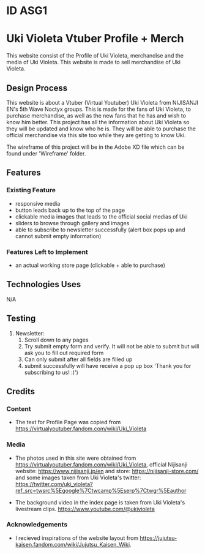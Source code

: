 # ID ASG1

# Uki Violeta Vtuber Profile + Merch

This website consist of the Profile of Uki Violeta, merchandise and the media of Uki Violeta.
This website is made to sell merchandise of Uki Violeta.

## Design Process

This website is about a Vtuber (Virtual Youtuber) Uki Violeta from NIJISANJI EN's 5th Wave Noctyx groups. This is made for the fans of Uki Violeta, to purchase merchandise, as well as the new fans that he has and wish to know him better. This project has all the information about Uki Violeta so they will be updated and know who he is. They will be able to purchase the official merchandise via this site too while they are getting to know Uki.

The wireframe of this project will be in the Adobe XD file which can be found under 'Wireframe' folder.

## Features

### Existing Feature

- responsive media
- button leads back up to the top of the page
- clickable media images that leads to the official social medias of Uki
- sliders to browse through gallery and images
- able to subscribe to newsletter successfully (alert box pops up and cannot submit empty information)

### Features Left to Implement

- an actual working store page (clickable + able to purchase)

## Technologies Uses

N/A

## Testing

1. Newsletter:
   1. Scroll down to any pages
   2. Try submit empty form and verify. It will not be able to submit but will ask you to fill out required form
   3. Can only submit after all fields are filled up
   4. submit successfully will have receive a pop up box 'Thank you for subscribing to us! :)')

## Credits

### Content

- The text for Profile Page was copied from https://virtualyoutuber.fandom.com/wiki/Uki_Violeta

### Media

- The photos used in this site were obtained from https://virtualyoutuber.fandom.com/wiki/Uki_Violeta, official Nijisanji website: https://www.nijisanji.jp/en and store: https://nijisanji-store.com/ and some images taken from Uki Violeta's twitter: https://twitter.com/uki_violeta?ref_src=twsrc%5Egoogle%7Ctwcamp%5Eserp%7Ctwgr%5Eauthor

- The background video in the index page is taken from Uki Violeta's livestream clips. https://www.youtube.com/@ukivioleta

### Acknowledgements

- I recieved inspirations of the website layout from https://jujutsu-kaisen.fandom.com/wiki/Jujutsu_Kaisen_Wiki.
